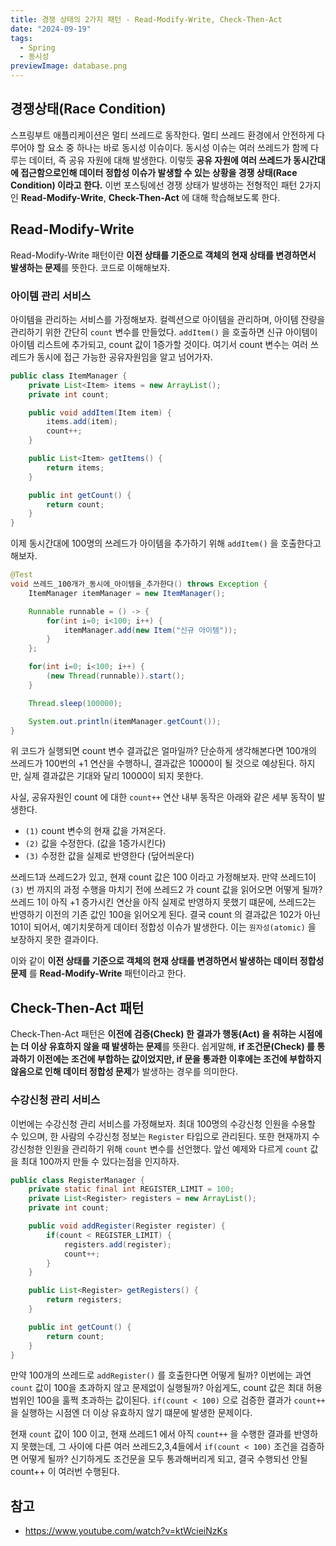 ```yaml
---
title: 경쟁 상태의 2가지 패턴 - Read-Modify-Write, Check-Then-Act
date: "2024-09-19"
tags:
  - Spring
  - 동시성
previewImage: database.png
---
```


## 경쟁상태(Race Condition)

스프링부트 애플리케이션은 멀티 쓰레드로 동작한다. 멀티 쓰레드 환경에서 안전하게 다루어야 할 요소 중 하나는 바로 동시성 이슈이다. 동시성 이슈는 여러 쓰레드가 함께 다루는 데이터, 즉 공유 자원에 대해 발생한다. 이렇듯 **공유 자원에 여러 쓰레드가 동시간대에 접근함으로인해 데이터 정합성 이슈가 발생할 수 있는 상황을 경쟁 상태(Race Condition) 이라고 한다.** 이번 포스팅에선 경쟁 상태가 발생하는 전형적인 패턴 2가지인 **Read-Modify-Write**, **Check-Then-Act** 에 대해 학습해보도록 한다.

## Read-Modify-Write 

Read-Modify-Write 패턴이란 **이전 상태를 기준으로 객체의 현재 상태를 변경하면서 발생하는 문제**를 뜻한다. 코드로 이해해보자. 

### 아이템 관리 서비스

아이템을 관리하는 서비스를 가정해보자. 컬렉션으로 아이템을 관리하며, 아이템 잔량을 관리하기 위한 간단히 `count` 변수를 만들었다. `addItem()` 을 호출하면 신규 아이템이 아이템 리스트에 추가되고, count 값이 1증가할 것이다. 여기서 count 변수는 여러 쓰레드가 동시에 접근 가능한 공유자원임을 알고 넘어가자. 

~~~java
public class ItemManager {
    private List<Item> items = new ArrayList();
    private int count;

    public void addItem(Item item) {
        items.add(item);
        count++;
    }

    public List<Item> getItems() {
        return items;
    }

    public int getCount() {
        return count;
    }
}
~~~

이제 동시간대에 100명의 쓰레드가 아이템을 추가하기 위해 `addItem()` 을 호출한다고 해보자. 

~~~java
@Test
void 쓰레드_100개가_동시에_아이템을_추가한다() throws Exception {
    ItemManager itemManager = new ItemManager();

    Runnable runnable = () -> {
        for(int i=0; i<100; i++) {
            itemManager.add(new Item("신규 아이템"));
        }
    };

    for(int i=0; i<100; i++) {
        (new Thread(runnable)).start();
    }

    Thread.sleep(100000);

    System.out.println(itemManager.getCount());
}
~~~
 
위 코드가 실행되면 count 변수 결과값은 얼마일까? 단순하게 생각해본다면 100개의 쓰레드가 100번의 +1 연산을 수행하니, 결과값은 10000이 될 것으로 예상된다. 하지만, 실제 결과값은 기대와 달리 10000이 되지 못한다.

사실, 공유자원인 count 에 대한 `count++` 연산 내부 동작은 아래와 같은 세부 동작이 발생한다.

- `(1)` count 변수의 현재 값을 가져온다.
- `(2)` 값을 수정한다. (값을 1증가시킨다)
- `(3)` 수정한 값을 실제로 반영한다 (덮어씌운다)

쓰레드1과 쓰레드2가 있고, 현재 count 값은 100 이라고 가정해보자. 만약 쓰레드1이 `(3)` 번 까지의 과정 수행을 마치기 전에 쓰레드2 가 count 값을 읽어오면 어떻게 될까? 쓰레드 1이 아직 +1 증가시킨 연산을 아직 실제로 반영하지 못했기 떄문에, 쓰레드2는 반영하기 이전의 기존 값인 100을 읽어오게 된다. 결국 count 의 결과값은 102가 아닌 101이 되어서, 예기치못하게 데이터 정합성 이슈가 발생한다. 이는 `원자성(atomic)` 을 보장하지 못한 결과이다.

이와 같이 **이전 상태를 기준으로 객체의 현재 상태를 변경하면서 발생하는 데이터 정합성 문제** 를 **Read-Modify-Write** 패턴이라고 한다.

## Check-Then-Act 패턴

Check-Then-Act 패턴은 **이전에 검증(Check) 한 결과가 행동(Act) 을 취햐는 시점에는 더 이상 유효하지 않을 때 발생하는 문제**를 뜻환다. 쉽게말해, **if 조건문(Check) 를 통과하기 이전에는 조건에 부합하는 값이었지만, if 문을 통과한 이후에는 조건에 부합하지 않음으로 인해 데이터 정합성 문제**가 발생하는 경우를 의미한다.

### 수강신청 관리 서비스

이번에는 수강신청 관리 서비스를 가정해보자. 최대 100명의 수강신청 인원을 수용할 수 있으며, 한 사람의 수강신청 정보는 `Register` 타입으로 관리된다. 또한 현재까지 수강신청한 인원을 관리하기 위해 `count` 변수를 선언했다. 앞선 예제와 다르게 `count` 값을 최대 100까지 만들 수 있다는점을 인지하자.

~~~java
public class RegisterManager {
    private static final int REGISTER_LIMIT = 100;
    private List<Register> registers = new ArrayList();
    private int count;

    public void addRegister(Register register) {
        if(count < REGISTER_LIMIT) {
            registers.add(register);
            count++;
        }
    }

    public List<Register> getRegisters() {
        return registers;
    }

    public int getCount() {
        return count;
    }
}
~~~

만약 100개의 쓰레드로 `addRegister()` 를 호출한다면 어떻게 될까? 이번에는 과연 `count` 값이 100을 초과하지 않고 문제없이 실행될까? 아쉽게도, count 값은 최대 허용범위인 100을 훌쩍 초과하는 값이된다. `if(count < 100)` 으로 검증한 결과가 `count++` 을 실행하는 시점엔 더 이상 유효하지 않기 떄문에 발생한 문제이다. 

현재 `count` 값이 100 이고, 현재 쓰레드1 에서 아직 `count++` 을 수행한 결과를 반영하지 못했는데, 그 사이에 다른 여러 쓰레드2,3,4들에서 `if(count < 100)` 조건을 검증하면 어떻게 될까? 신기하게도 조건문을 모두 통과해버리게 되고, 결국 수행되선 안될 count++ 이 여러번 수행된다. 

## 참고

- https://www.youtube.com/watch?v=ktWcieiNzKs
